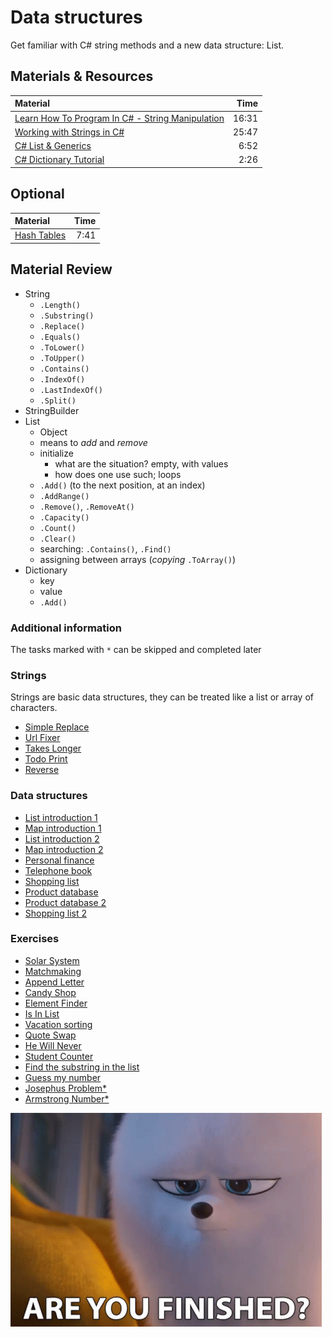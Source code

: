 # Data structures

Get familiar with C# string methods and a new data structure: List.

## Materials & Resources

| Material                                                                                        |  Time |
| :---------------------------------------------------------------------------------------------- | ----: |
| [Learn How To Program In C# - String Manipulation](https://www.youtube.com/watch?v=afY8t4Iv-nc) | 16:31 |
| [Working with Strings in C#](https://www.youtube.com/watch?v=CLsmRBmteas)                       | 25:47 |
| [C# List & Generics](https://www.youtube.com/watch?v=Kx8ij3WZpSg)                               |  6:52 |
| [C# Dictionary Tutorial](https://www.youtube.com/watch?v=UG8s4sWDOqI)                           |  2:26 |

## Optional

| Material                                                   | Time |
| :--------------------------------------------------------- | ---: |
| [Hash Tables](https://www.youtube.com/watch?v=h2d9b_nEzoA) | 7:41 |

## Material Review

- String
  - `.Length()`
  - `.Substring()`
  - `.Replace()`
  - `.Equals()`
  - `.ToLower()`
  - `.ToUpper()`
  - `.Contains()`
  - `.IndexOf()`
  - `.LastIndexOf()`
  - `.Split()`
- StringBuilder
- List
  - Object
  - means to *add* and *remove*
  - initialize
    - what are the situation? empty, with values
    - how does one use such; loops
  - `.Add()` (to the next position, at an index)
  - `.AddRange()`
  - `.Remove()`, `.RemoveAt()`
  - `.Capacity()`
  - `.Count()`
  - `.Clear()`
  - searching: `.Contains()`, `.Find()`
  - assigning between arrays (*copying* `.ToArray()`)
- Dictionary
  - key
  - value
  - `.Add()`

### Additional information
The tasks marked with `*` can be skipped and completed later

### Strings

Strings are basic data structures, they can be treated like a list or array of
characters.

- [Simple Replace](simplereplace/SimpleReplace.cs)
- [Url Fixer](urlfixer/UrlFixer.cs)
- [Takes Longer](takeslonger/TakesLonger.cs)
- [Todo Print](todoprint/TodoPrint.cs)
- [Reverse](reverse/Reverse.cs)

### Data structures

- [List introduction 1](./list-introduction-1/README.md)
- [Map introduction 1](./map-introduction-1/README.md)
- [List introduction 2](./list-introduction-2/README.md)
- [Map introduction 2](./map-introduction-2/README.md)
- [Personal finance](./personal-finance/README.md)
- [Telephone book](./telephone-book/README.md)
- [Shopping list](./shopping-list/README.md)
- [Product database](./product-database/README.md)
- [Product database 2](./product-database-2/README.md)
- [Shopping list 2](./shopping-list-2/README.md)

### Exercises

- [Solar System](solarsystem/SolarSystem.cs)
- [Matchmaking](matchmaking/Matchmaking.cs)
- [Append Letter](appendletter/AppendLetter.cs)
- [Candy Shop](candyshop/CandyShop.cs)
- [Element Finder](elementfinder/ElementFinder.cs)
- [Is In List](isinlist/IsInList.cs)
- [Vacation sorting](sorting/Vacation.cs)
- [Quote Swap](quoteswap/QuoteSwap.cs)
- [He Will Never](hewillnever/HeWillNever.cs)
- [Student Counter](student-counter/StudentCounter.cs)
- [Find the substring in the list](substrlist/SubStrList.cs)
- [Guess my number](guess-my-number/README.md)
- [Josephus Problem*](josephus-problem/README.md)
- [Armstrong Number*](armstrong-number/README.md)

![circles](../../assets/azam.gif)
